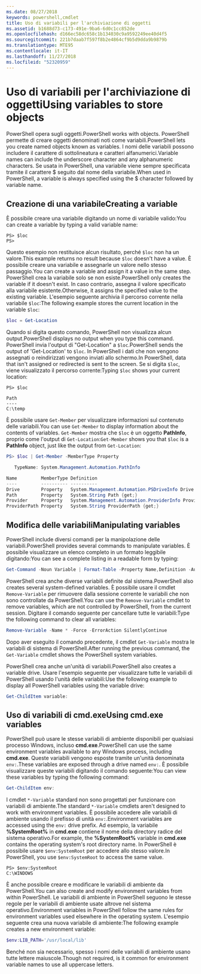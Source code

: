 ```yaml
---
ms.date: 08/27/2018
keywords: powershell,cmdlet
title: Uso di variabili per l'archiviazione di oggetti
ms.assetid: b1688d73-c173-491e-9ba6-6d0c1cc852de
ms.openlocfilehash: d166ec58dc658c1b134030c9a9592249ee40d4f5
ms.sourcegitcommit: 221b7daab7f597f8b2e4864cf9b5d9dda9b9879b
ms.translationtype: MTE95
ms.contentlocale: it-IT
ms.lasthandoff: 11/27/2018
ms.locfileid: "52320959"
---
```

# <a name="using-variables-to-store-objects"></a><span data-ttu-id="61823-103">Uso di variabili per l'archiviazione di oggetti</span><span class="sxs-lookup"><span data-stu-id="61823-103">Using variables to store objects</span></span>

<span data-ttu-id="61823-104">PowerShell opera sugli oggetti.</span><span class="sxs-lookup"><span data-stu-id="61823-104">PowerShell works with objects.</span></span> <span data-ttu-id="61823-105">PowerShell permette di creare oggetti denominati noti come variabili.</span><span class="sxs-lookup"><span data-stu-id="61823-105">PowerShell lets you create named objects known as variables.</span></span>
<span data-ttu-id="61823-106">I nomi delle variabili possono includere il carattere di sottolineatura e caratteri alfanumerici.</span><span class="sxs-lookup"><span data-stu-id="61823-106">Variable names can include the underscore character and any alphanumeric characters.</span></span> <span data-ttu-id="61823-107">Se usata in PowerShell, una variabile viene sempre specificata tramite il carattere \$ seguito dal nome della variabile.</span><span class="sxs-lookup"><span data-stu-id="61823-107">When used in PowerShell, a variable is always specified using the \$ character followed by variable name.</span></span>

## <a name="creating-a-variable"></a><span data-ttu-id="61823-108">Creazione di una variabile</span><span class="sxs-lookup"><span data-stu-id="61823-108">Creating a variable</span></span>

<span data-ttu-id="61823-109">È possibile creare una variabile digitando un nome di variabile valido:</span><span class="sxs-lookup"><span data-stu-id="61823-109">You can create a variable by typing a valid variable name:</span></span>

```
PS> $loc
PS>
```

<span data-ttu-id="61823-110">Questo esempio non restituisce alcun risultato, perché `$loc` non ha un valore.</span><span class="sxs-lookup"><span data-stu-id="61823-110">This example returns no result because `$loc` doesn't have a value.</span></span> <span data-ttu-id="61823-111">È possibile creare una variabile e assegnarle un valore nello stesso passaggio.</span><span class="sxs-lookup"><span data-stu-id="61823-111">You can create a variable and assign it a value in the same step.</span></span> <span data-ttu-id="61823-112">PowerShell crea la variabile solo se non esiste.</span><span class="sxs-lookup"><span data-stu-id="61823-112">PowerShell only creates the variable if it doesn't exist.</span></span>
<span data-ttu-id="61823-113">In caso contrario, assegna il valore specificato alla variabile esistente.</span><span class="sxs-lookup"><span data-stu-id="61823-113">Otherwise, it assigns the specified value to the existing variable.</span></span> <span data-ttu-id="61823-114">L'esempio seguente archivia il percorso corrente nella variabile `$loc`:</span><span class="sxs-lookup"><span data-stu-id="61823-114">The following example stores the current location in the variable `$loc`:</span></span>

```powershell
$loc = Get-Location
```

<span data-ttu-id="61823-115">Quando si digita questo comando, PowerShell non visualizza alcun output.</span><span class="sxs-lookup"><span data-stu-id="61823-115">PowerShell displays no output when you type this command.</span></span> <span data-ttu-id="61823-116">PowerShell invia l'output di "Get-Location" a `$loc`.</span><span class="sxs-lookup"><span data-stu-id="61823-116">PowerShell sends the output of 'Get-Location' to `$loc`.</span></span> <span data-ttu-id="61823-117">In PowerShell i dati che non vengono assegnati o reindirizzati vengono inviati allo schermo.</span><span class="sxs-lookup"><span data-stu-id="61823-117">In PowerShell, data that isn't assigned or redirected is sent to the screen.</span></span> <span data-ttu-id="61823-118">Se si digita `$loc`, viene visualizzato il percorso corrente:</span><span class="sxs-lookup"><span data-stu-id="61823-118">Typing `$loc` shows your current location:</span></span>

```
PS> $loc

Path
----
C:\temp
```

<span data-ttu-id="61823-119">È possibile usare `Get-Member` per visualizzare informazioni sul contenuto delle variabili.</span><span class="sxs-lookup"><span data-stu-id="61823-119">You can use `Get-Member` to display information about the contents of variables.</span></span> <span data-ttu-id="61823-120">`Get-Member` mostra che `$loc` è un oggetto **PathInfo**, proprio come l'output di `Get-Location`:</span><span class="sxs-lookup"><span data-stu-id="61823-120">`Get-Member` shows you that `$loc` is a **PathInfo** object, just like the output from `Get-Location`:</span></span>

```powershell
PS> $loc | Get-Member -MemberType Property

   TypeName: System.Management.Automation.PathInfo

Name         MemberType Definition
----         ---------- ----------
Drive        Property   System.Management.Automation.PSDriveInfo Drive {get;}
Path         Property   System.String Path {get;}
Provider     Property   System.Management.Automation.ProviderInfo Provider {...
ProviderPath Property   System.String ProviderPath {get;}
```

## <a name="manipulating-variables"></a><span data-ttu-id="61823-121">Modifica delle variabili</span><span class="sxs-lookup"><span data-stu-id="61823-121">Manipulating variables</span></span>

<span data-ttu-id="61823-122">PowerShell include diversi comandi per la manipolazione delle variabili.</span><span class="sxs-lookup"><span data-stu-id="61823-122">PowerShell provides several commands to manipulate variables.</span></span> <span data-ttu-id="61823-123">È possibile visualizzare un elenco completo in un formato leggibile digitando:</span><span class="sxs-lookup"><span data-stu-id="61823-123">You can see a complete listing in a readable form by typing:</span></span>

```powershell
Get-Command -Noun Variable | Format-Table -Property Name,Definition -AutoSize -Wrap
```

<span data-ttu-id="61823-124">PowerShell crea anche diverse variabili definite dal sistema.</span><span class="sxs-lookup"><span data-stu-id="61823-124">PowerShell also creates several system-defined variables.</span></span> <span data-ttu-id="61823-125">È possibile usare il cmdlet `Remove-Variable` per rimuovere dalla sessione corrente le variabili che non sono controllate da PowerShell.</span><span class="sxs-lookup"><span data-stu-id="61823-125">You can use the `Remove-Variable` cmdlet to remove variables, which are not controlled by PowerShell, from the current session.</span></span> <span data-ttu-id="61823-126">Digitare il comando seguente per cancellare tutte le variabili:</span><span class="sxs-lookup"><span data-stu-id="61823-126">Type the following command to clear all variables:</span></span>

```powershell
Remove-Variable -Name * -Force -ErrorAction SilentlyContinue
```

<span data-ttu-id="61823-127">Dopo aver eseguito il comando precedente, il cmdlet `Get-Variable` mostra le variabili di sistema di PowerShell.</span><span class="sxs-lookup"><span data-stu-id="61823-127">After running the previous command, the `Get-Variable` cmdlet shows the PowerShell system variables.</span></span>

<span data-ttu-id="61823-128">PowerShell crea anche un'unità di variabili.</span><span class="sxs-lookup"><span data-stu-id="61823-128">PowerShell also creates a variable drive.</span></span> <span data-ttu-id="61823-129">Usare l'esempio seguente per visualizzare tutte le variabili di PowerShell usando l'unità delle variabili:</span><span class="sxs-lookup"><span data-stu-id="61823-129">Use the following example to display all PowerShell variables using the variable drive:</span></span>

```powershell
Get-ChildItem variable:
```

## <a name="using-cmdexe-variables"></a><span data-ttu-id="61823-130">Uso di variabili di cmd.exe</span><span class="sxs-lookup"><span data-stu-id="61823-130">Using cmd.exe variables</span></span>

<span data-ttu-id="61823-131">PowerShell può usare le stesse variabili di ambiente disponibili per qualsiasi processo Windows, incluso **cmd.exe**.</span><span class="sxs-lookup"><span data-stu-id="61823-131">PowerShell can use the same environment variables available to any Windows process, including **cmd.exe**.</span></span> <span data-ttu-id="61823-132">Queste variabili vengono esposte tramite un'unità denominata `env:`.</span><span class="sxs-lookup"><span data-stu-id="61823-132">These variables are exposed through a drive named `env:`.</span></span> <span data-ttu-id="61823-133">È possibile visualizzare queste variabili digitando il comando seguente:</span><span class="sxs-lookup"><span data-stu-id="61823-133">You can view these variables by typing the following command:</span></span>

```powershell
Get-ChildItem env:
```

<span data-ttu-id="61823-134">I cmdlet `*-Variable` standard non sono progettati per funzionare con variabili di ambiente.</span><span class="sxs-lookup"><span data-stu-id="61823-134">The standard `*-Variable` cmdlets aren't designed to work with environment variables.</span></span> <span data-ttu-id="61823-135">È possibile accedere alle variabili di ambiente usando il prefisso di unità `env:`.</span><span class="sxs-lookup"><span data-stu-id="61823-135">Environment variables are accessed using the `env:` drive prefix.</span></span> <span data-ttu-id="61823-136">Ad esempio, la variabile **%SystemRoot%** in **cmd.exe** contiene il nome della directory radice del sistema operativo.</span><span class="sxs-lookup"><span data-stu-id="61823-136">For example, the **%SystemRoot%** variable in **cmd.exe** contains the operating system's root directory name.</span></span> <span data-ttu-id="61823-137">In PowerShell è possibile usare `$env:SystemRoot` per accedere allo stesso valore.</span><span class="sxs-lookup"><span data-stu-id="61823-137">In PowerShell, you use `$env:SystemRoot` to access the same value.</span></span>

```
PS> $env:SystemRoot
C:\WINDOWS
```

<span data-ttu-id="61823-138">È anche possibile creare e modificare le variabili di ambiente da PowerShell.</span><span class="sxs-lookup"><span data-stu-id="61823-138">You can also create and modify environment variables from within PowerShell.</span></span> <span data-ttu-id="61823-139">Le variabili di ambiente in PowerShell seguono le stesse regole per le variabili di ambiente usate altrove nel sistema operativo.</span><span class="sxs-lookup"><span data-stu-id="61823-139">Environment variables in PowerShell follow the same rules for environment variables used elsewhere in the operating system.</span></span> <span data-ttu-id="61823-140">L'esempio seguente crea una nuova variabile di ambiente:</span><span class="sxs-lookup"><span data-stu-id="61823-140">The following example creates a new environment variable:</span></span>

```powershell
$env:LIB_PATH='/usr/local/lib'
```

<span data-ttu-id="61823-141">Benché non sia necessario, spesso i nomi delle variabili di ambiente usano tutte lettere maiuscole.</span><span class="sxs-lookup"><span data-stu-id="61823-141">Though not required, is it common for environment variable names to use all uppercase letters.</span></span>
